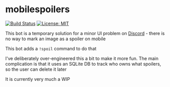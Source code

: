 # mobilespoilers

[![Build Status](https://travis-ci.com/markhenrick/mobilespoilers.svg?branch=master)](https://travis-ci.com/markhenrick/mobilespoilers) [![License: MIT](https://img.shields.io/badge/License-MIT-yellow.svg)](https://opensource.org/licenses/MIT)

This bot is a temporary solution for a minor UI problem on [Discord](https://discordapp.com/) - there is no way to mark an image as a spoiler on mobile

This bot adds a `!spoil` command to do that

I've deliberately over-engineered this a bit to make it more fun. The main complication is that it uses an SQLite DB to track who owns what spoilers, so the user can delete it later

It is currently very much a WIP
